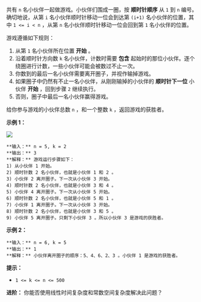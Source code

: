 共有 `n` 名小伙伴一起做游戏。小伙伴们围成一圈，按 **顺时针顺序** 从 `1` 到 `n` 编号。确切地说，从第 `i`
名小伙伴顺时针移动一位会到达第 `(i+1)` 名小伙伴的位置，其中 `1 <= i < n` ，从第 `n` 名小伙伴顺时针移动一位会回到第 `1`
名小伙伴的位置。

游戏遵循如下规则：

  1. 从第 `1` 名小伙伴所在位置 **开始** 。
  2. 沿着顺时针方向数 `k` 名小伙伴，计数时需要 **包含** 起始时的那位小伙伴。逐个绕圈进行计数，一些小伙伴可能会被数过不止一次。
  3. 你数到的最后一名小伙伴需要离开圈子，并视作输掉游戏。
  4. 如果圈子中仍然有不止一名小伙伴，从刚刚输掉的小伙伴的 **顺时针下一位** 小伙伴 **开始** ，回到步骤 `2` 继续执行。
  5. 否则，圈子中最后一名小伙伴赢得游戏。

给你参与游戏的小伙伴总数 `n` ，和一个整数 `k` ，返回游戏的获胜者。



**示例 1：**

![](https://assets.leetcode.com/uploads/2021/03/25/ic234-q2-ex11.png)

    
    
    **输入：** n = 5, k = 2
    **输出：** 3
    **解释：** 游戏运行步骤如下：
    1) 从小伙伴 1 开始。
    2) 顺时针数 2 名小伙伴，也就是小伙伴 1 和 2 。
    3) 小伙伴 2 离开圈子。下一次从小伙伴 3 开始。
    4) 顺时针数 2 名小伙伴，也就是小伙伴 3 和 4 。
    5) 小伙伴 4 离开圈子。下一次从小伙伴 5 开始。
    6) 顺时针数 2 名小伙伴，也就是小伙伴 5 和 1 。
    7) 小伙伴 1 离开圈子。下一次从小伙伴 3 开始。
    8) 顺时针数 2 名小伙伴，也就是小伙伴 3 和 5 。
    9) 小伙伴 5 离开圈子。只剩下小伙伴 3 。所以小伙伴 3 是游戏的获胜者。

**示例 2：**

    
    
    **输入：** n = 6, k = 5
    **输出：** 1
    **解释：** 小伙伴离开圈子的顺序：5、4、6、2、3 。小伙伴 1 是游戏的获胜者。
    



**提示：**

  * `1 <= k <= n <= 500`



**进阶：** 你能否使用线性时间复杂度和常数空间复杂度解决此问题？

